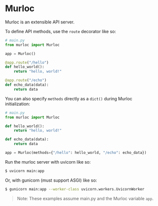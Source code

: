 # Murloc
Murloc is an extensible API server.

To define API methods, use the `route` decorator like so:

```python
# main.py
from murloc import Murloc

app = Murloc()

@app.route("/hello")
def hello_world():
    return "hello, world!"

@app.route("/echo")
def echo_data(data):
    return data
```

You can also specify `methods` directly as a `dict()` during Murloc initialization:

```python
# main.py
from murloc import Murloc

def hello_world():
    return "hello, world!"

def echo_data(data):
    return data

app = Murloc(methods={"/hello": hello_world, "/echo": echo_data})
```

Run the murloc server with uvicorn like so:

```bash
$ uvicorn main:app
```

Or, with gunicorn (must support ASGI) like so:

```bash
$ gunicorn main:app --worker-class uvicorn.workers.UvicornWorker
```

> Note: These examples assume main.py and the Murloc variable `app`.
